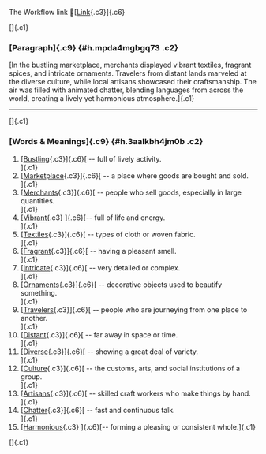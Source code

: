 The Workflow link
👏[[Link](https://www.google.com/url?q=http://www.google.com&sa=D&source=editors&ust=1759312180300047&usg=AOvVaw2_PYgDN_dnX01TgW534b5e){.c3}]{.c6}

[]{.c1}

### [Paragraph]{.c9} {#h.mpda4mgbgq73 .c2}

[In the bustling marketplace, merchants displayed vibrant textiles,
fragrant spices, and intricate ornaments. Travelers from distant lands
marveled at the diverse culture, while local artisans showcased their
craftsmanship. The air was filled with animated chatter, blending
languages from across the world, creating a lively yet harmonious
atmosphere.]{.c1}

------------------------------------------------------------------------

[]{.c1}

### [Words & Meanings]{.c9} {#h.3aalkbh4jm0b .c2}

1.  [[Bustling](https://www.google.com/url?q=http://www.google.com&sa=D&source=editors&ust=1759312180301009&usg=AOvVaw1l9aN93xx3cLkNpeyKIT-o){.c3}]{.c6}[ --
    full of lively activity.\
    ]{.c1}
2.  [[Marketplace](https://www.google.com/url?q=http://www.google.com&sa=D&source=editors&ust=1759312180301261&usg=AOvVaw25KdPnmywGBLMBiyQglHqb){.c3}]{.c6}[ --
    a place where goods are bought and sold.\
    ]{.c1}
3.  [[Merchants](https://www.google.com/url?q=http://www.google.com&sa=D&source=editors&ust=1759312180301410&usg=AOvVaw110eYPYArWC5fWfYRwmmDk){.c3}]{.c6}[ --
    people who sell goods, especially in large quantities.\
    ]{.c1}
4.  [[Vibrant](https://www.google.com/url?q=http://www.google.com&sa=D&source=editors&ust=1759312180301555&usg=AOvVaw2IGnsT6WzlT-8c4U_a7UZi){.c3}
    ]{.c6}[-- full of life and energy.\
    ]{.c1}
5.  [[Textiles](https://www.google.com/url?q=http://www.google.com&sa=D&source=editors&ust=1759312180301726&usg=AOvVaw1r4Qw9WbGzlWu8qf-OTc-D){.c3}]{.c6}[ --
    types of cloth or woven fabric.\
    ]{.c1}
6.  [[Fragrant](https://www.google.com/url?q=http://www.google.com&sa=D&source=editors&ust=1759312180301874&usg=AOvVaw1VVqLbQnB3ywP6MNxklTqp){.c3}]{.c6}[ --
    having a pleasant smell.\
    ]{.c1}
7.  [[Intricate](https://www.google.com/url?q=http://www.google.com&sa=D&source=editors&ust=1759312180301982&usg=AOvVaw28FkG_IP_UwmqRFuSxxysE){.c3}]{.c6}[ --
    very detailed or complex.\
    ]{.c1}
8.  [[Ornaments](https://www.google.com/url?q=http://www.google.com&sa=D&source=editors&ust=1759312180302150&usg=AOvVaw32GUrz3XjG8raplEfRdnhB){.c3}]{.c6}[ --
    decorative objects used to beautify something.\
    ]{.c1}
9.  [[Travelers](https://www.google.com/url?q=http://www.google.com&sa=D&source=editors&ust=1759312180302323&usg=AOvVaw2U7AzChaiU_9tq_QsNGwWn){.c3}]{.c6}[ --
    people who are journeying from one place to another.\
    ]{.c1}
10. [[Distant](https://www.google.com/url?q=http://www.google.com&sa=D&source=editors&ust=1759312180302456&usg=AOvVaw1aMPEPrRLJ0zGDNpTpZZem){.c3}]{.c6}[ --
    far away in space or time.\
    ]{.c1}
11. [[Diverse](https://www.google.com/url?q=http://www.google.com&sa=D&source=editors&ust=1759312180302624&usg=AOvVaw3nc5QaqR2OB4PC71qP7hhB){.c3}]{.c6}[ --
    showing a great deal of variety.\
    ]{.c1}
12. [[Culture](https://www.google.com/url?q=http://www.google.com&sa=D&source=editors&ust=1759312180302819&usg=AOvVaw0e8x6VG-WphKr1xUZZC3p8){.c3}]{.c6}[ --
    the customs, arts, and social institutions of a group.\
    ]{.c1}
13. [[Artisans](https://www.google.com/url?q=http://www.google.com&sa=D&source=editors&ust=1759312180303077&usg=AOvVaw0JsGlluN9mF2uB88-btbTW){.c3}]{.c6}[ --
    skilled craft workers who make things by hand.\
    ]{.c1}
14. [[Chatter](https://www.google.com/url?q=http://www.google.com&sa=D&source=editors&ust=1759312180303329&usg=AOvVaw2UJitFJpxHmEoCkeACun_7){.c3}]{.c6}[ --
    fast and continuous talk.\
    ]{.c1}
15. [[Harmonious](https://www.google.com/url?q=http://www.google.com&sa=D&source=editors&ust=1759312180303565&usg=AOvVaw2vKgZTLgHMuZ-n41LEcBEA){.c3}
    ]{.c6}[-- forming a pleasing or consistent whole.]{.c1}

[]{.c1}
